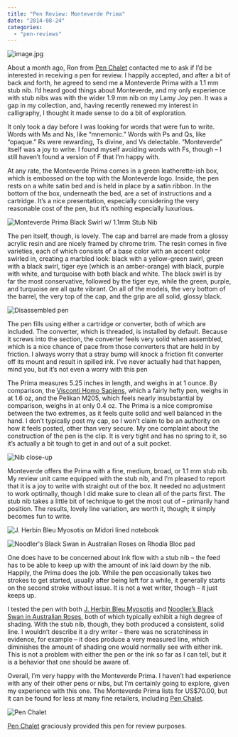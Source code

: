 ```yaml
---
title: "Pen Review: Monteverde Prima"
date: "2014-08-24"
categories: 
  - "pen-reviews"
---
```


![image.jpg](hero.jpg)

About a month ago, Ron from [Pen Chalet](http://www.penchalet.com/) contacted me to ask if I’d be interested in receiving a pen for review. I happily accepted, and after a bit of back and forth, he agreed to send me a Monteverde Prima with a 1.1 mm stub nib. I’d heard good things about Monteverde, and my only experience with stub nibs was with the wider 1.9 mm nib on my Lamy Joy pen. It was a gap in my collection, and, having recently renewed my interest in calligraphy, I thought it made sense to do a bit of exploration.

It only took a day before I was looking for words that were fun to write. Words with Ms and Ns, like “mnemonic.” Words with Ps and Qs, like “opaque.” Rs were rewarding, Ts divine, and Vs delectable. “Monteverde” itself was a joy to write. I found myself avoiding words with Fs, though – I still haven’t found a version of F that I’m happy with.

At any rate, the Monteverde Prima comes in a green leatherette-ish box, which is embossed on the top with the Monteverde logo. Inside, the pen rests on a white satin bed and is held in place by a satin ribbon. In the bottom of the box, underneath the bed, are a set of instructions and a cartridge. It’s a nice presentation, especially considering the very reasonable cost of the pen, but it’s nothing especially luxurious.

![Monteverde Prima Black Swirl w/ 1.1mm Stub Nib](pen1.jpg)

The pen itself, though, is lovely. The cap and barrel are made from a glossy acrylic resin and are nicely framed by chrome trim. The resin comes in five varieties, each of which consists of a base color with an accent color swirled in, creating a marbled look: black with a yellow-green swirl, green with a black swirl, tiger eye (which is an amber-orange) with black, purple with white, and turquoise with both black and white. The black swirl is by far the most conservative, followed by the tiger eye, while the green, purple, and turquoise are all quite vibrant. On all of the models, the very bottom of the barrel, the very top of the cap, and the grip are all solid, glossy black.

![Disassembled pen](pen2.jpg)

The pen fills using either a cartridge or converter, both of which are included. The converter, which is threaded, is installed by default. Because it screws into the section, the converter feels very solid when assembled, which is a nice chance of pace from those converters that are held in by friction. I always worry that a stray bump will knock a friction fit converter off its mount and result in spilled ink. I’ve never actually had that happen, mind you, but it’s not even a worry with this pen

The Prima measures 5.25 inches in length, and weighs in at 1 ounce. By comparison, the [Visconti Homo Sapiens](/blog/2011/11/20/pen-review-visconti-homo-sapiens.html), which a fairly hefty pen, weighs in at 1.6 oz, and the Pelikan M205, which feels nearly insubstantial by comparison, weighs in at only 0.4 oz. The Prima is a nice compromise between the two extremes, as it feels quite solid and well balanced in the hand. I don’t typically post my cap, so I won’t claim to be an authority on how it feels posted, other than very secure. My one complaint about the construction of the pen is the clip. It is very tight and has no spring to it, so it’s actually a bit tough to get in and out of a suit pocket.

![Nib close-up](pen3.jpg)

Monteverde offers the Prima with a fine, medium, broad, or 1.1 mm stub nib. My review unit came equipped with the stub nib, and I’m pleased to report that it is a joy to write with straight out of the box. It needed no adjustment to work optimally, though I did make sure to clean all of the parts first. The stub nib takes a little bit of technique to get the most out of – primarily hand position. The results, lovely line variation, are worth it, though; it simply becomes fun to write.

![J. Herbin Bleu Myosotis on Midori lined notebook](writing1.jpg)

![Noodler's Black Swan in Australian Roses on Rhodia Bloc pad](writing2.jpg)

One does have to be concerned about ink flow with a stub nib – the feed has to be able to keep up with the amount of ink laid down by the nib. Happily, the Prima does the job. While the pen occasionally takes two strokes to get started, usually after being left for a while, it generally starts on the second stroke without issue. It is not a wet writer, though – it just keeps up.

I tested the pen with both [J. Herbin Bleu Myosotis](/blog/2010/11/15/ink-review-j-herbin-bleu-myosotis.html) and [Noodler’s Black Swan in Australian Roses](/blog/2010/11/30/ink-review-noodlers-black-swan-in-australian-roses.html), both of which typically exhibit a high degree of shading. With the stub nib, though, they both produced a consistent, solid line. I wouldn’t describe it a dry writer – there was no scratchiness in evidence, for example – it does produce a very measured line, which diminishes the amount of shading one would normally see with either ink. This is not a problem with either the pen or the ink so far as I can tell, but it is a behavior that one should be aware of.

Overall, I’m very happy with the Monteverde Prima. I haven’t had experience with any of their other pens or nibs, but I’m certainly going to explore, given my experience with this one. The Monteverde Prima lists for US$70.00, but it can be found for less at many fine retailers, including [Pen Chalet](http://www.penchalet.com/fine_pens/fountain_pens/monteverde_prima_fountain_pen.html).

![Pen Chalet](penchalet.jpg)

[Pen Chalet](http://www.penchalet.com/) graciously provided this pen for review purposes.
